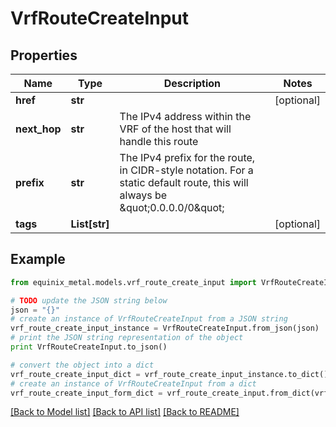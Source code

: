 # VrfRouteCreateInput


## Properties
Name | Type | Description | Notes
------------ | ------------- | ------------- | -------------
**href** | **str** |  | [optional] 
**next_hop** | **str** | The IPv4 address within the VRF of the host that will handle this route | 
**prefix** | **str** | The IPv4 prefix for the route, in CIDR-style notation. For a static default route, this will always be \&quot;0.0.0.0/0\&quot; | 
**tags** | **List[str]** |  | [optional] 

## Example

```python
from equinix_metal.models.vrf_route_create_input import VrfRouteCreateInput

# TODO update the JSON string below
json = "{}"
# create an instance of VrfRouteCreateInput from a JSON string
vrf_route_create_input_instance = VrfRouteCreateInput.from_json(json)
# print the JSON string representation of the object
print VrfRouteCreateInput.to_json()

# convert the object into a dict
vrf_route_create_input_dict = vrf_route_create_input_instance.to_dict()
# create an instance of VrfRouteCreateInput from a dict
vrf_route_create_input_form_dict = vrf_route_create_input.from_dict(vrf_route_create_input_dict)
```
[[Back to Model list]](../README.md#documentation-for-models) [[Back to API list]](../README.md#documentation-for-api-endpoints) [[Back to README]](../README.md)


